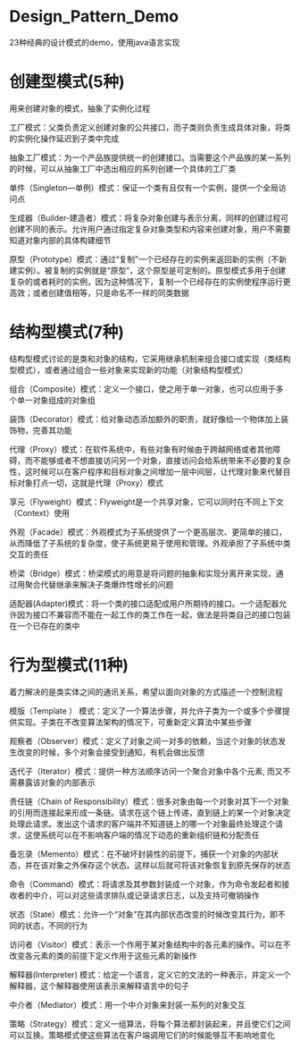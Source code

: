 # Design_Pattern_Demo
23种经典的设计模式的demo，使用java语言实现

# 创建型模式(5种)
用来创建对象的模式，抽象了实例化过程 

工厂模式：父类负责定义创建对象的公共接口，而子类则负责生成具体对象，将类的实例化操作延迟到子类中完成

抽象工厂模式：为一个产品族提供统一的创建接口。当需要这个产品族的某一系列的时候，可以从抽象工厂中选出相应的系列创建一个具体的工厂类

单件（Singleton—单例）模式：保证一个类有且仅有一个实例，提供一个全局访问点

生成器（Builder-建造者）模式：将复杂对象创建与表示分离，同样的创建过程可创建不同的表示。允许用户通过指定复杂对象类型和内容来创建对象，用户不需要知道对象内部的具体构建细节

原型（Prototype）模式：通过“复制”一个已经存在的实例来返回新的实例（不新建实例）。被复制的实例就是“原型”，这个原型是可定制的。原型模式多用于创建复杂的或者耗时的实例，因为这种情况下，复制一个已经存在的实例使程序运行更高效；或者创建值相等，只是命名不一样的同类数据


# 结构型模式(7种)
结构型模式讨论的是类和对象的结构，它采用继承机制来组合接口或实现（类结构型模式），或者通过组合一些对象来实现新的功能（对象结构型模式）

组合（Composite）模式：定义一个接口，使之用于单一对象，也可以应用于多个单一对象组成的对象组

装饰（Decorator）模式：给对象动态添加额外的职责，就好像给一个物体加上装饰物，完善其功能

代理（Proxy）模式：在软件系统中，有些对象有时候由于跨越网络或者其他障碍，而不能够或者不想直接访问另一个对象，直接访问会给系统带来不必要的复杂性，这时候可以在客户程序和目标对象之间增加一层中间层，让代理对象来代替目标对象打点一切，这就是代理（Proxy）模式

享元（Flyweight）模式：Flyweight是一个共享对象，它可以同时在不同上下文（Context）使用

外观（Facade）模式：外观模式为子系统提供了一个更高层次、更简单的接口，从而降低了子系统的复杂度，使子系统更易于使用和管理。外观承担了子系统中类交互的责任

桥梁（Bridge）模式：桥梁模式的用意是将问题的抽象和实现分离开来实现，通过用聚合代替继承来解决子类爆炸性增长的问题

适配器(Adapter)模式：将一个类的接口适配成用户所期待的接口。一个适配器允许因为接口不兼容而不能在一起工作的类工作在一起，做法是将类自己的接口包装在一个已存在的类中 

# 行为型模式(11种)
着力解决的是类实体之间的通讯关系，希望以面向对象的方式描述一个控制流程

模版（Template ） 模式：定义了一个算法步骤，并允许子类为一个或多个步骤提供实现。子类在不改变算法架构的情况下，可重新定义算法中某些步骤

观察者（Observer）模式：定义了对象之间一对多的依赖，当这个对象的状态发生改变的时候，多个对象会接受到通知，有机会做出反馈

迭代子（Iterator）模式：提供一种方法顺序访问一个聚合对象中各个元素, 而又不需暴露该对象的内部表示

责任链（Chain of Responsibility）模式：很多对象由每一个对象对其下一个对象的引用而连接起来形成一条链。请求在这个链上传递，直到链上的某一个对象决定处理此请求。发出这个请求的客户端并不知道链上的哪一个对象最终处理这个请求，这使系统可以在不影响客户端的情况下动态的重新组织链和分配责任

备忘录（Memento）模式：在不破坏封装性的前提下，捕获一个对象的内部状态，并在该对象之外保存这个状态。这样以后就可将该对象恢复到原先保存的状态

命令（Command）模式：将请求及其参数封装成一个对象，作为命令发起者和接收者的中介，可以对这些请求排队或记录请求日志，以及支持可撤销操作

状态（State）模式：允许一个“对象”在其内部状态改变的时候改变其行为，即不同的状态，不同的行为

访问者（Visitor）模式：表示一个作用于某对象结构中的各元素的操作。可以在不改变各元素的类的前提下定义作用于这些元素的新操作

解释器(Interpreter) 模式：给定一个语言，定义它的文法的一种表示，并定义一个解释器，这个解释器使用该表示来解释语言中的句子

中介者（Mediator）模式：用一个中介对象来封装一系列的对象交互

策略（Strategy）模式：定义一组算法，将每个算法都封装起来，并且使它们之间可以互换。策略模式使这些算法在客户端调用它们的时候能够互不影响地变化

